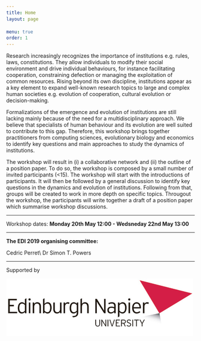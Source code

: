 ```yaml
---
title: Home
layout: page

menu: true
order: 1
---
```


Research increasingly recognizes the importance of institutions e.g. rules, laws, constitutions. They allow individuals to modify their social environment and drive individual behaviours, for instance facilitating cooperation, constraining defection or managing the exploitation of common resources. Rising beyond its own discipline, institutions appear as a key element to expand well-known research topics to large and complex human societies e.g. evolution of cooperation, cultural evolution or decision-making.

Formalizations of the emergence and evolution of institutions are still lacking mainly because of the need for a multidisciplinary approach. We believe that specialists of human behaviour and its evolution are well suited to contribute to this gap. Therefore, this workshop brings together practitioners from computing sciences, evolutionary biology and economics to identify key questions and main approaches to study the dynamics of institutions.

The workshop will result in (i) a collaborative network and (ii) the outline of a position paper.  To do so, the workshop is composed by a small number of invited participants (<15). The workshop will start with the introductions of participants. It will then be followed by a general discussion to identify key questions in the dynamics and evolution of institutions. Following from that, groups will be created to work in more depth on specific topics. Througout the workshop, the participants will write together a draft of a position paper which summarise workshop discussions.

___
Workshop dates:  **Monday 20th May 12:00 - Wedsneday 22nd May 13:00**

___
**The EDI 2019 organising committee:**

Cedric Perret\\
Dr Simon T. Powers

___
Supported by 

![Edinburgh Napier University](/assets/img/napierLogo.jpg)
